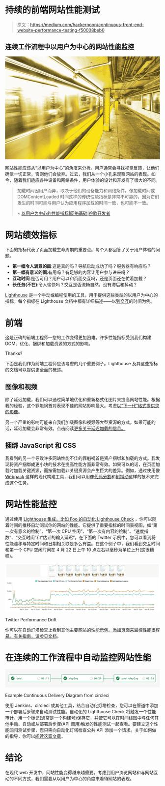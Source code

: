 # 持续的前端网站性能测试

> 原文：<https://medium.com/hackernoon/continuous-front-end-website-performance-testing-f50008beb0>

## 连续工作流程中以用户为中心的网站性能监控

![](img/205ab31b61a181205fc1300af9827b7a.png)

网站性能应该从“以用户为中心”的角度来分析。用户通常会寻找视觉反馈，让他们确信一切正常，否则他们会放弃。过去，我们从一个小孔来观察网站的表现。如今，随着我们适应各种设备和网络条件，用户体验的设计和开发有了很大的不同。

> 加载时间因用户而异，取决于他们的设备能力和网络条件。像加载时间或 DOMContentLoaded 时间这样的传统性能指标是非常不可靠的，因为它们发生的时间可能与用户认为应用程序加载的时间一致，也可能不一致。
> 
> ~ [以用户为中心的性能指标|网络基础|谷歌开发者](https://developers.google.com/web/fundamentals/performance/user-centric-performance-metrics)

# 网站绩效指标

下面的指标代表了页面加载生命周期的重要点。每个人都回答了关于用户体验的问题。

*   **第一幅令人满意的画**:这是真的吗？导航启动成功了吗？服务器有响应吗？
*   **第一幅有意义的画**:有用吗？有足够的内容让用户参与进来吗？
*   **互动时间**:是否可用？用户可以和页面交互吗，还是页面还在忙着加载？
*   **长任务(不在)**:令人愉快吗？交互是否流畅自然，没有滞后和抖动？

[Lighthouse](https://developers.google.com/web/tools/lighthouse) 是一个手动或编程使用的工具，用于提供这些类型的以用户为中心的指标。每个指标在 Lighthouse 文档中都有详细描述——以[到交互](https://developers.google.com/web/tools/lighthouse/audits/time-to-interactive)的时间为例。

# 前端

这是正确的前端工程师—您的工作变得更加困难。许多性能指标受到我们构建 DOM、优化、捆绑和加载资源的方式的影响。

Thanks?

下面是我们作为前端工程师应该考虑的几个重要例子。Lighthouse 及其这些指标的文档可以提供更全面的概述。

## 图像和视频

除了延迟加载，我们可以通过简单地优化和重新格式化图片来提高网站性能。根据我的经验，这个罪魁祸首对表现不佳的网站影响最大。考虑[以“下一代”格式提供您的影像](https://developers.google.com/web/tools/lighthouse/audits/webp)。

另一个严重的影响可能来自我们加载图像和视频等大型资源的方式。如果可能的话，延迟加载会非常有效。点击阅读[更多关于延迟加载的信息。](https://developers.google.com/web/fundamentals/performance/lazy-loading-guidance/images-and-video/)

## 捆绑 JavaScript 和 CSS

我看到的另一个导致许多网站性能不佳的罪魁祸首是资产捆绑和加载的方式。我发现将资产捆绑成更小块的技术在提高性能方面非常有效。如果可以的话，在页面加载时加载关键资源，而按需加载非关键资源会产生巨大的差异。例如，通过使用像 [Webpack](https://webpack.js.org/) 这样的现代构建工具，我们可以用像[代码分割](https://developers.google.com/web/fundamentals/performance/optimizing-javascript/code-splitting/)和[树抖动](https://developers.google.com/web/fundamentals/performance/optimizing-javascript/tree-shaking/)这样的技术来完成这个任务。

# 网站性能监控

通过使用 [Lighthouse 集成，比如 Foo 的自动化 Lighthouse Check](https://www.foo.software/lighthouse) ，你可以随着时间的推移自动测试你的网站的性能。它提供了重要指标的时间表视图，如“第一次有意义的绘制”、“第一次 CPU 空闲”、“第一次有内容的绘制”、“速度指数”、“交互时间”和“估计的输入延迟”。在下面的 Twitter 示例中，您可以看到将性能漂移与特定时间和日期相关联是多么有益。在这个例子中，我们看到交互时间和第一个 CPU 空闲时间在 4 月 22 日上午 10 点左右以毫秒为单位上升(这很糟糕)。

![](img/107727d4972c507804ecdca0e1bf4e3e.png)

Twitter Performance Drift

你可以在自动灯塔检查上看到其他主要网站的[性能示例。添加页面来监控性能很容易。有关指南，请参见](https://www.foo.software/dashboard/demo)[文档](https://www.foo.software/automated-lighthouse-check-getting-started/)。

# 在连续的工作流程中自动监控网站性能

![](img/4d91393f922399a68756796c830d22db.png)

Example Continuous Delivery Diagram from circleci

使用 Jenkins、circleci 或其他工具，结合自动化灯塔检查，您可以在管道中添加一个部署后步骤来自动测试性能。自动化的 Lighthouse Check 将触发一个性能审计，用一个标记(通常是一个构建号)保存它，并使它可以在时间线图中与任何其他手动、自动或从部署后步骤(API 调用)触发的性能测试一起查看。要建立这个性能回归测试步骤，您只需向自动化灯塔检查公共 API 添加一个请求。关于如何做的指导，你可以[阅读这篇文章](/free-code-camp/automatic-website-performance-regression-testing-4e30e6bf5cd#ce21)。

# 结论

在现代 web 开发中，网站性能变得越来越重要。考虑到用户浏览网站和与网站互动的不同方式，我们需要从以用户为中心的角度来看待网站的表现。